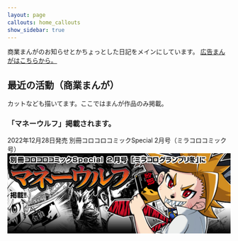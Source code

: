 ```yaml
---
layout: page
callouts: home_callouts
show_sidebar: true
---
```

商業まんがのお知らせとかちょっとした日記をメインにしています。
[広告まんがはこちらから。](https://admanga.rock54.net/) 

## 最近の活動（商業まんが）
カットなども描いてます。ここではまんが作品のみ掲載。

### 「マネーウルフ」掲載されます。
2022年12月28日発売 別冊コロコロコミックSpecial 2月号（ミラコロコミック号）  
[![マネーウルフ](images/news/202212_miracoro_moneywolf.jpg "マネーウルフ")](https://amzn.to/3JC0E3o)